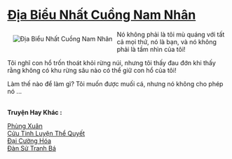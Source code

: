 <a href="https://truyentiki.com/dia-bieu-nhat-cuong-nam-nhan.33931/" title="Địa Biểu Nhất Cuồng Nam Nhân"><h1>Địa Biểu Nhất Cuồng Nam Nhân</h1></a><div style="display:table"><img align="right" style="float: left; padding: 10px;" src="https://truyentiki.com/a/img/str/src/33931.jpg" alt="Địa Biểu Nhất Cuồng Nam Nhân">Nó không phải là tôi mù quáng với tất cả mọi thứ, nó là bạn, và nó không phải là tầm nhìn của tôi! <p></p> Tôi nghĩ con hổ trốn thoát khỏi rừng núi, nhưng tôi thấy đau đớn khi thấy rằng không có khu rừng sâu nào có thể giữ con hổ của tôi! <p></p> Làm thế nào để làm gì? Tôi muốn được muối cá, nhưng nó không cho phép nó ...</div><p><br><b>Truyện Hay Khác :</b></p><a href="https://truyentiki.com/phung-xuan.33930/" alt="Phùng Xuân">Phùng Xuân</a><br/><a href="https://github.com/nownovels/top500/tree/master/truyenhay/33620/" alt="Cửu Tinh Luyện Thể Quyết">Cửu Tinh Luyện Thể Quyết</a><br/><a href="https://www.pinterest.com/pin/594756694531651678" alt="Đại Cường Hóa">Đại Cường Hóa</a><br/><a href="https://truyentiki.wordpress.com/2020/06/08/dan-su-tranh-ba/" alt="Đàn Sử Tranh Bá">Đàn Sử Tranh Bá</a><br/>